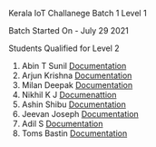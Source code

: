  Kerala IoT Challanege Batch 1 Level 1 
 
 Batch Started On - July 29 2021 

Students Qualified for Level 2 
1. Abin T Sunil [Documentation](https://abin-t-sunil.github.io/IOT--MuLearn-Static-Website)
2. Arjun Krishna [Documentation](https://decoded-cipher.github.io/Kerala-IoT-Challenge/)
3. Milan Deepak [Documentation](https://milandeepak.github.io/Kerala-IoT-Challenge/)
4. Nikhil K J [Documenattion](https://kjnikhil6.github.io/IoT/)
5. Ashin Shibu [Documentation](https://derikfrost.github.io/IOT_L1/)
6. Jeevan Joseph [Documentation](https://jeevan1310.github.io/iotbootcamp/)
7. Adil S [Documentation](https://adilsp5075.github.io/Kerala-IoT-Challenge/)
8. Toms Bastin [Documentation](https://tomsbastin97.github.io/IOT_CHALLENGE/)
















